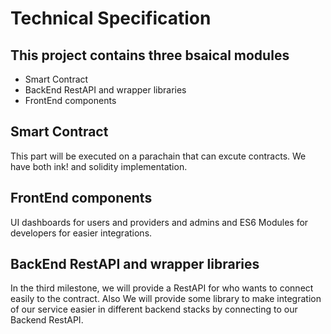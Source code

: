 # Technical Specification

## This project contains three bsaical modules

* Smart Contract
* BackEnd RestAPI and wrapper libraries
* FrontEnd components

## Smart Contract

This part will be executed on a parachain that can excute contracts.
We have both ink! and solidity implementation.

## FrontEnd components

UI dashboards for users and providers and admins and ES6 Modules for developers for easier integrations.

## BackEnd RestAPI and wrapper libraries

In the third milestone, we will provide a RestAPI for who wants to connect easily to the contract.
Also We will provide some library to make integration of our service easier in different backend stacks by connecting to our Backend RestAPI.
